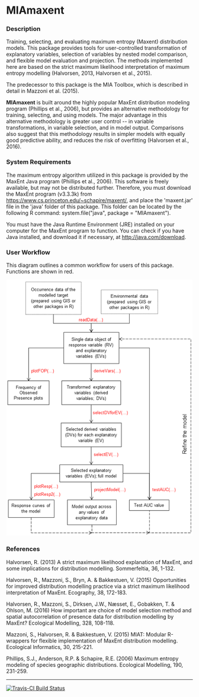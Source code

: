 <!-- README.md is generated from README.Rmd. Please edit that file -->
MIAmaxent
=========

### Description

Training, selecting, and evaluating maximum entropy (Maxent) distribution models. This package provides tools for user-controlled transformation of explanatory variables, selection of variables by nested model comparison, and flexible model evaluation and projection. The methods implemented here are based on the strict maximum likelihood interpretation of maximum entropy modelling (Halvorsen, 2013, Halvorsen et al., 2015).

The predecessor to this package is the MIA Toolbox, which is described in detail in Mazzoni et al. (2015).

**MIAmaxent** is built around the highly popular MaxEnt distribution modeling program (Phillips et al., 2006), but provides an alternative methodology for training, selecting, and using models. The major advantage in this alternative methodology is greater user control -- in variable transformations, in variable selection, and in model output. Comparisons also suggest that this methodology results in simpler models with equally good predictive ability, and reduces the risk of overfitting (Halvorsen et al., 2016).

### System Requirements

The maximum entropy algorithm utilized in this package is provided by the MaxEnt Java program (Phillips et al., 2006). This software is freely available, but may not be distributed further. Therefore, you must download the MaxEnt program (v3.3.3k) from <https://www.cs.princeton.edu/~schapire/maxent/>, and place the 'maxent.jar' file in the 'java' folder of this package. This folder can be located by the following R command: system.file("java", package = "MIAmaxent").

You must have the Java Runtime Environment (JRE) installed on your computer for the MaxEnt program to function. You can check if you have Java installed, and download it if necessary, at <http://java.com/download>.

### User Workflow

This diagram outlines a common workflow for users of this package. Functions are shown in red.

![User workflow](/man/figures/workflow-flowchart.png)

### References

Halvorsen, R. (2013) A strict maximum likelihood explanation of MaxEnt, and some implications for distribution modelling. Sommerfeltia, 36, 1-132.

Halvorsen, R., Mazzoni, S., Bryn, A. & Bakkestuen, V. (2015) Opportunities for improved distribution modelling practice via a strict maximum likelihood interpretation of MaxEnt. Ecography, 38, 172-183.

Halvorsen, R., Mazzoni, S., Dirksen, J.W., Næsset, E., Gobakken, T. & Ohlson, M. (2016) How important are choice of model selection method and spatial autocorrelation of presence data for distribution modelling by MaxEnt? Ecological Modelling, 328, 108-118.

Mazzoni, S., Halvorsen, R. & Bakkestuen, V. (2015) MIAT: Modular R-wrappers for flexible implementation of MaxEnt distribution modelling. Ecological Informatics, 30, 215-221.

Phillips, S.J., Anderson, R.P. & Schapire, R.E. (2006) Maximum entropy modeling of species geographic distributions. Ecological Modelling, 190, 231-259.

------------------------------------------------------------------------

[![Travis-CI Build Status](https://travis-ci.org/julienvollering/MIAmaxent.svg?branch=master)](https://travis-ci.org/julienvollering/MIAmaxent)
